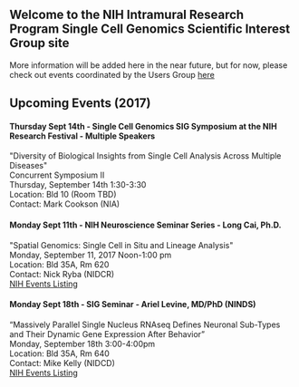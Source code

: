 ## Welcome to the NIH Intramural Research Program Single Cell Genomics Scientific Interest Group site


More information will be added here in the near future, but for now, please check out events coordinated by the Users Group <a href="https://nih-irp-singlecell.github.io/SC-UsersGroup/">here</a>

## Upcoming Events (2017)

#### Thursday Sept 14th - Single Cell Genomics SIG Symposium at the NIH Research Festival - Multiple Speakers
"Diversity of Biological Insights from Single Cell Analysis Across Multiple Diseases" <br/>
Concurrent Symposium II <br/>
Thursday, September 14th 1:30-3:30 <br/>
Location: Bld 10 (Room TBD) <br/>
Contact: Mark Cookson (NIA) <br/>

#### Monday Sept 11th - NIH Neuroscience Seminar Series - Long Cai, Ph.D.
"Spatial Genomics: Single Cell in Situ and Lineage Analysis" <br/>
Monday, September 11, 2017 Noon-1:00 pm <br/>
Location: Bld 35A, Rm 620 <br/>
Contact: Nick Ryba (NIDCR) <br/>
<a href="http://calendar.nih.gov/app/MCalInfoView.aspx?EvtID=34560"> NIH Events Listing </a>

#### Monday Sept 18th - SIG Seminar - Ariel Levine, MD/PhD (NINDS)
“Massively Parallel Single Nucleus RNAseq Defines Neuronal Sub-Types and Their Dynamic Gene Expression After Behavior” <br/>
Monday, September 18th 3:00-4:00pm <br/>
Location: Bld 35A, Rm 640 <br/>
Contact: Mike Kelly (NIDCD) <br/>
<a href="http://calendar.nih.gov/app/MCalInfoView.aspx?EvtID=34891"> NIH Events Listing </a>



 




